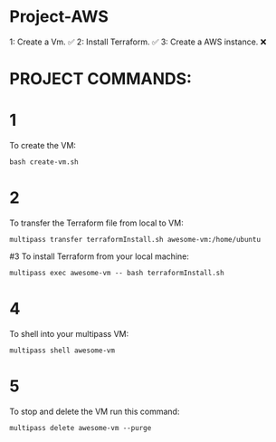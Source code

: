 # Project-AWS
1: Create a Vm. ✅
2: Install Terraform. ✅
3: Create a AWS instance. ❌ 


# PROJECT COMMANDS:

# 1
To create the VM:

```shell
bash create-vm.sh
```

# 2
To transfer the Terraform file from local to VM:

```shell
multipass transfer terraformInstall.sh awesome-vm:/home/ubuntu
```

#3
To install Terraform from your local machine:
```shell
multipass exec awesome-vm -- bash terraformInstall.sh
```

# 4
To shell into your multipass VM: 

```shell
multipass shell awesome-vm
```

# 5
To stop and delete the VM run this command:

```shell
multipass delete awesome-vm --purge
```

